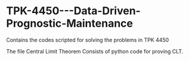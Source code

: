 # TPK-4450---Data-Driven-Prognostic-Maintenance
Contains the codes scripted for solving the problems in TPK 4450

The file Central Limit Theorem Consists of python code for proving CLT.
